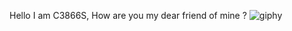 Hello I am C3866S,
How are you my dear friend of mine ? 
![giphy](https://user-images.githubusercontent.com/85880386/210075289-7189bd72-88bf-48b3-98f6-9f2280f1657b.gif)
